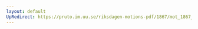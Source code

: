 ```yaml
---
layout: default
UpRedirect: https://pruto.im.uu.se/riksdagen-motions-pdf/1867/mot_1867__ak__131.pdf
---
```

